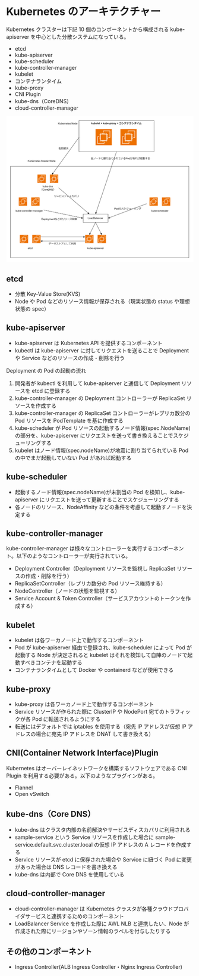 # Kubernetes のアーキテクチャー

Kubernetes クラスターは下記 10 個のコンポーネントから構成される kube-apiserver を中心とした分散システムになっている。

- etcd
- kube-apiserver
- kube-scheduler
- kube-controller-manager
- kubelet
- コンテナランタイム
- kube-proxy
- CNI Plugin
- kube-dns（CoreDNS）
- cloud-controller-manager

![アーキテクチャー図](../image/アーキテクチャー図.png)

## etcd

- 分散 Key-Value Store(KVS)
- Node や Pod などのリソース情報が保存される（現実状態の status や理想状態の spec）

## kube-apiserver

- kube-apiserver は Kubernetes API を提供するコンポーネント
- kubectl は kube-apiserver に対してリクエストを送ることで Deployment や Service などのリソースの作成・削除を行う

Deployment の Pod の起動の流れ

1. 開発者が kubectl を利用して kube-apiserver と通信して Deployment リソースを etcd に登録する
2. kube-controller-manager の Deployment コントローラーが ReplicaSet リソースを作成する
3. kube-controller-manager の ReplicaSet コントローラーがレプリカ数分の Pod リソースを PodTemplate を基に作成する
4. kube-scheduler が Pod リソースの起動するノード情報(spec.NodeName)の部分を、kube-apiserver にリクエストを送って書き換えることでスケジューリングする
5. kubelet はノード情報(spec.nodeName)が地震に割り当てられている Pod の中でまだ起動していない Pod があれば起動する

## kube-scheduler

- 起動するノード情報(spec.nodeName)が未割当の Pod を検知し、kube-apiserver にリクエストを送って更新することでスケジューリングする
- 各ノードのリソース、NodeAffinity などの条件を考慮して起動すノードを決定する

## kube-controller-manager

kube-controller-manager は様々なコントローラーを実行するコンポーネント。以下のようなコントローラーが実行されている。

- Deployment Controller（Deployment リソースを監視し ReplicaSet リソースの作成・削除を行う）
- ReplicaSetController（レプリカ数分の Pod リソース維持する）
- NodeController（ノードの状態を監視する）
- Service Account & Token Controller（サービスアカウントのトークンを作成する）

## kubelet

- kubelet は各ワーカノード上で動作するコンポーネント
- Pod が kube-apiserver 経由で登録され、kube-scheduler によって Pod が起動する Node が決定されると kubelet はそれを検知して自陣のノードで起動すべきコンテナを起動する
- コンテナランタイムとして Docker や containerd などが使用できる

## kube-proxy

- kube-proxy は各ワーカノード上で動作するコンポーネント
- Service リソースが作られた際に ClusterIP や NodePort 宛てのトラフィックが各 Pod に転送されるようにする
- 転送にはデフォルトでは iptables を使用する（宛先 IP アドレスが仮想 IP アドレスの場合に宛先 IP アドレスを DNAT して書き換える）

## CNI(Container Network Interface)Plugin

Kubernetes はオーバーレイネットワークを構築するソフトウェアである CNI Plugin を利用する必要がある。以下のようなプラグインがある。

- Flannel
- Open vSwitch

## kube-dns（Core DNS）

- kube-dns はクラスタ内部の名前解決やサービスディスカバリに利用される
- sample-service という Service リソースを作成した場合に sample-service.default.svc.cluster.local の仮想 IP アドレスの A レコードを作成する
- Service リソースが etcd に保存された場合や Service に紐づく Pod に変更があった場合は DNS レコードを書き換える
- kube-dns は内部で Core DNS を使用している

## cloud-controller-manager

- cloud-controller-manager は Kubernetes クラスタが各種クラウドプロバイダサービスと連携するためのコンポーネント
- LoadBalancer Service を作成した際に AWL NLB と連携したい、Node が作成された際にリージョンやゾーン情報のラベルを付与したりする

## その他のコンポーネント

- Ingress Controller(ALB Ingress Controller・Nginx Ingress Controller)
